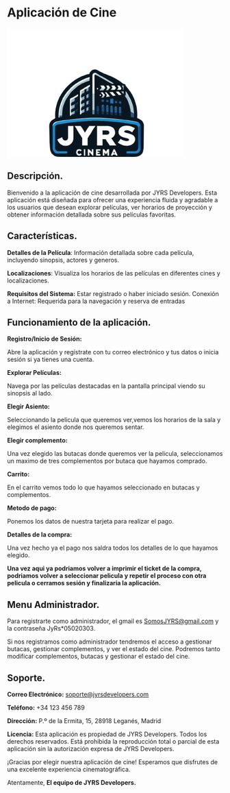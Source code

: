 # Aplicación de Cine

![empresa logo](https://github.com/Samuceese/JYRS-Developers-Cine/blob/develop/CineFx/demo/src/main/resources/org/example/demo/images/logo.png)

## Descripción.
Bienvenido a la aplicación de cine desarrollada por JYRS Developers. Esta aplicación está diseñada para ofrecer una experiencia fluida y agradable a los usuarios que desean explorar películas, ver horarios de proyección y obtener información detallada sobre sus películas favoritas.

## Características. 

**Detalles de la Película**: Información detallada sobre cada película, incluyendo sinopsis, actores y generos.  

**Localizaciones**: Visualiza los horarios de las películas en diferentes cines y localizaciones.  

**Requisitos del Sistema:**
Estar registrado o haber iniciado sesión.
Conexión a Internet: Requerida para la navegación y reserva de entradas

## Funcionamiento de la aplicación.

**Registro/Inicio de Sesión:**

Abre la aplicación y regístrate con tu correo electrónico y tus datos o inicia sesión si ya tienes una cuenta.

**Explorar Películas:**

Navega por las películas destacadas en la pantalla principal viendo su sinopsis al lado.

**Elegir Asiento:**

Seleccionando la pelicula que queremos ver,vemos los horarios de la sala y elegimos el asiento donde nos queremos sentar.

**Elegir complemento:**

Una vez elegido las butacas donde queremos ver la pelicula, seleccionamos un maximo de tres complementos por butaca que hayamos comprado.

**Carrito:**

En el carrito vemos todo lo que hayamos seleccionado en butacas y complementos.

**Metodo de pago:**

Ponemos los datos de nuestra tarjeta para realizar el pago.

**Detalles de la compra:**

Una vez hecho ya el pago nos saldra todos los detalles de lo que hayamos elegido.

**Una vez aqui ya podriamos volver a imprimir el ticket de la compra, podriamos volver a seleccionar pelicula y repetir el proceso con otra pelicula o cerramos sesión y finalizaria la aplicación.**

## Menu Administrador.

Para registrarte como administrador, el gmail es SomosJYRS@gmail.com y la contraseña JyRs*05020303.

Si nos registramos como administrador tendremos el acceso a gestionar butacas, gestionar complementos, y ver el estado del cine. Podremos tanto modificar complementos, butacas y gestionar el estado del cine.

## Soporte.

**Correo Electrónico:** soporte@jyrsdevelopers.com  

**Teléfono:** +34 123 456 789  

**Dirección:** P.º de la Ermita, 15, 28918 Leganés, Madrid  

**Licencia:**
Esta aplicación es propiedad de JYRS Developers. Todos los derechos reservados. Está prohibida la reproducción total o parcial de esta aplicación sin la autorización expresa de JYRS Developers.

¡Gracias por elegir nuestra aplicación de cine! Esperamos que disfrutes de una excelente experiencia cinematográfica.

Atentamente,
**El equipo de JYRS Developers.**
